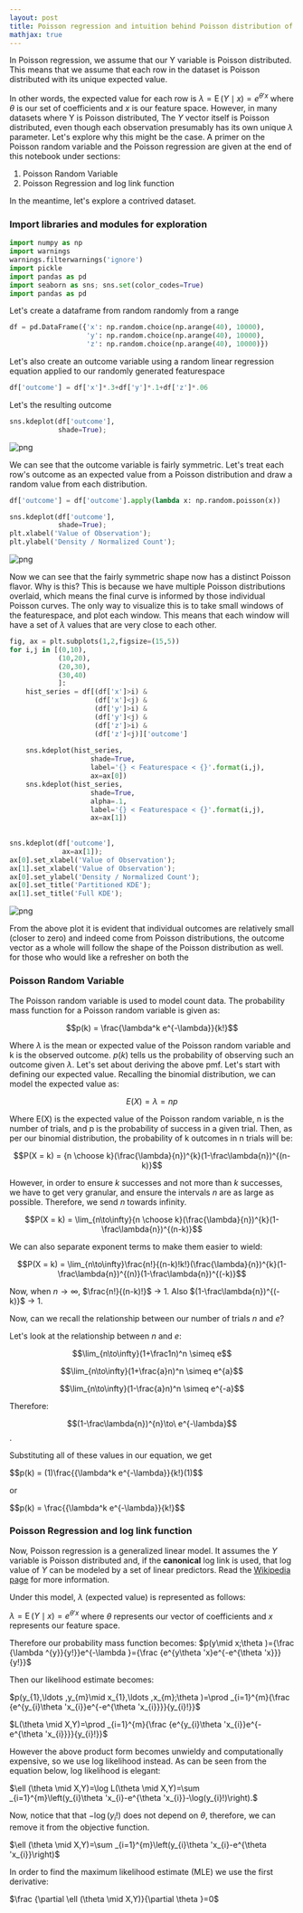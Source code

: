 ```yaml
---
layout: post
title: Poisson regression and intuition behind Poisson distribution of Y variable
mathjax: true
---
```


In Poisson regression, we assume that our Y variable is Poisson distributed. This means that we assume that each row in the dataset is Poisson distributed with its unique expected value.

In other words, the expected value for each row is $\lambda =\operatorname {E} (Y\mid x)=e^{\theta 'x}$ where $\theta$ is our set of coefficients and $x$ is our feature space. However, in many datasets where Y is Poisson distributed, The $Y$ vector itself is Poisson distributed, even though each observation presumably has its own unique $\lambda$ parameter. Let's explore why this might be the case. A primer on the Poisson random variable and the Poisson regression are given at the end of this notebook under sections:

1. Poisson Random Variable
2. Poisson Regression and log link function

In the meantime, let's explore a contrived dataset.

### Import libraries and modules for exploration


```python
import numpy as np
import warnings 
warnings.filterwarnings('ignore')
import pickle
import pandas as pd
import seaborn as sns; sns.set(color_codes=True)
import pandas as pd
```

Let's create a dataframe from random randomly from a range


```python
df = pd.DataFrame({'x': np.random.choice(np.arange(40), 10000),
                   'y': np.random.choice(np.arange(40), 10000),
                   'z': np.random.choice(np.arange(40), 10000)})
```

Let's also create an outcome variable using a random linear regression equation applied to our randomly generated featurespace


```python
df['outcome'] = df['x']*.3+df['y']*.1+df['z']*.06
```

Let's the resulting outcome


```python
sns.kdeplot(df['outcome'],
            shade=True);
```


![png](../images/output_9_0_pois.png?raw=True)


We can see that the outcome variable is fairly symmetric. Let's treat each row's outcome as an expected value from a Poisson distribution and draw a random value from each distribution.


```python
df['outcome'] = df['outcome'].apply(lambda x: np.random.poisson(x))
```


```python
sns.kdeplot(df['outcome'],
            shade=True);
plt.xlabel('Value of Observation');
plt.ylabel('Density / Normalized Count');
```


![png](../images/output_12_0_pois.png?raw=True)


Now we can see that the fairly symmetric shape now has a distinct Poisson flavor. Why is this? This is because we have multiple Poisson distributions overlaid, which means the final curve is informed by those individual Poisson curves. The only way to visualize this is to take small windows of the featurespace, and plot each window. This means that each window will have a set of $\lambda$ values that are very close to each other.


```python
fig, ax = plt.subplots(1,2,figsize=(15,5))
for i,j in [(0,10),
            (10,20),
            (20,30),
            (30,40)
            ]:
    hist_series = df[(df['x']>i) & 
                     (df['x']<j) &
                     (df['y']>i) &
                     (df['y']<j) &
                     (df['z']>i) &
                     (df['z']<j)]['outcome']
    
    sns.kdeplot(hist_series,
                    shade=True, 
                    label='{} < Featurespace < {}'.format(i,j),
                    ax=ax[0])
    sns.kdeplot(hist_series,
                    shade=True, 
                    alpha=.1,
                    label='{} < Featurespace < {}'.format(i,j),
                    ax=ax[1])
    
    
sns.kdeplot(df['outcome'],
             ax=ax[1]);                  
ax[0].set_xlabel('Value of Observation');
ax[1].set_xlabel('Value of Observation');
ax[0].set_ylabel('Density / Normalized Count');
ax[0].set_title('Partitioned KDE');
ax[1].set_title('Full KDE');
```


![png](../images/output_14_0_pois.png?raw=True)


From the above plot it is evident that individual outcomes are relatively small (closer to zero) and indeed come from Poisson distributions, the outcome vector as a whole will follow the shape of the Poisson distribution as well. for those who would like a refresher on both the

### Poisson Random Variable

The Poisson random variable is used to model count data. The probability mass function for a Poisson random variable is given as:

$$p(k) = \frac{\lambda^k e^{-\lambda}}{k!}$$

Where ${\lambda}$ is the mean or expected value of the Poisson random variable and k is the observed outcome. ${p(k)}$ tells us the probability of observing such an outcome given ${\lambda}$. Let's set about deriving the above pmf. Let's start with defining our expected value. Recalling the binomial distribution, we can model the expected value as:

$$E(X) = \lambda = np$$

Where E(X) is the expected value of the Poisson random variable, n is the number of trials, and p is the probability of success in a given trial. Then, as per our binomial distribution, the probability of k outcomes in n trials will be:


$$P(X = k) = {n \choose k}(\frac{\lambda}{n})^{k}(1-\frac\lambda{n})^{(n-k)}$$

However, in order to ensure $k$ successes and not more than $k$ successes, we have to get very granular, and ensure the intervals $n$ are as large as possible. Therefore, we send $n$ towards infinity.

$$P(X = k) = \lim_{n\to\infty}{n \choose k}(\frac{\lambda}{n})^{k}(1-\frac\lambda{n})^{(n-k)}$$

We can also separate exponent terms to make them easier to wield:


$$P(X = k) = \lim_{n\to\infty}\frac{n!}{(n-k)!k!}(\frac{\lambda}{n})^{k}(1-\frac\lambda{n})^{(n)}(1-\frac\lambda{n})^{(-k)}$$

Now, when ${n\to\infty}$, 
$\frac{n!}{(n-k)!}$ $\to\ 1$. Also $(1-\frac\lambda{n})^{(-k)}$ $\to\ 1$.

Now, can we recall the relationship between our number of trials $n$ and $e$?

Let's look at the relationship between $n$ and $e$: 


$$\lim_{n\to\infty}(1+\frac1n)^n \simeq e$$


$$\lim_{n\to\infty}(1+\frac{a}n)^n \simeq e^{a}$$

$$\lim_{n\to\infty}(1-\frac{a}n)^n \simeq e^{-a}$$

Therefore:

$$(1-\frac\lambda{n})^{n}\to\ e^{-\lambda}$$. 

Substituting all of these values in our equation, we get

$$p(k) = (1)\frac{{\lambda^k e^{-\lambda}}{k!}(1)$$

or 

$$p(k) = \frac{{\lambda^k e^{-\lambda}}{k!}$$

### Poisson Regression and log link function

Now, Poisson regression is a generalized linear model. It assumes the $Y$ variable is Poisson distributed and, if the **canonical** log link is used, that log value of $Y$ can be modeled by a set of linear predictors. Read the [Wikipedia page](https://en.wikipedia.org/wiki/Poisson_regression) for more information.

Under this model, $\lambda$ (expected value) is represented as follows:

$\lambda =\operatorname {E} (Y\mid x)=e^{\theta 'x}$ where $\theta$ represents our vector of coefficients and $x$ represents our feature space.


Therefore our probability mass function becomes: $p(y\mid x;\theta )={\frac {\lambda ^{y}}{y!}}e^{-\lambda }={\frac {e^{y\theta 'x}e^{-e^{\theta 'x}}}{y!}}$

Then our likelihood estimate becomes:

$p(y_{1},\ldots ,y_{m}\mid x_{1},\ldots ,x_{m};\theta )=\prod _{i=1}^{m}{\frac {e^{y_{i}\theta 'x_{i}}e^{-e^{\theta 'x_{i}}}}{y_{i}!}}$

$L(\theta \mid X,Y)=\prod _{i=1}^{m}{\frac {e^{y_{i}\theta 'x_{i}}e^{-e^{\theta 'x_{i}}}}{y_{i}!}}$

However the above product form becomes unwieldy and computationally expensive, so we use log likelihood instead. As can be seen from the equation below, log likelihood is elegant:

$\ell (\theta \mid X,Y)=\log L(\theta \mid X,Y)=\sum _{i=1}^{m}\left(y_{i}\theta 'x_{i}-e^{\theta 'x_{i}}-\log(y_{i}!)\right).$

Now, notice that that $-\log(y_{i}!)$ does not depend on $\theta$, therefore, we can remove it from the objective function.

$\ell (\theta \mid X,Y)=\sum _{i=1}^{m}\left(y_{i}\theta 'x_{i}-e^{\theta 'x_{i}}\right)$

In order to find the maximum likelihood estimate (MLE) we use the first derivative:

$\frac {\partial \ell (\theta \mid X,Y)}{\partial \theta }=0$
